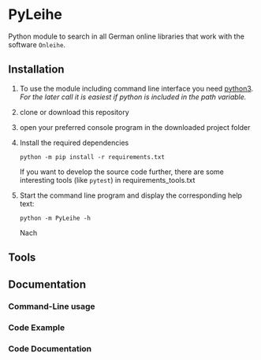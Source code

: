# PyLeihe
Python module to search in all German online libraries that work with the software `Onleihe`.

## Installation
1. To use the module including command line interface you need [python3](https://www.python.org/downloads/).  
    _For the later call it is easiest if python is included in the path variable._
3. clone or download this repository
4. open your preferred console program in the downloaded project folder
5. Install the required dependencies
    ```
    python -m pip install -r requirements.txt
    ```
    If you want to develop the source code further, there are some interesting tools (like `pytest`) in requirements_tools.txt
6. Start the command line program and display the corresponding help text:
    ```
    python -m PyLeihe -h
    ```

    Nach 

## Tools

## Documentation
### Command-Line usage
### Code Example
### Code Documentation
